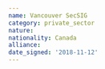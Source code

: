 ```yaml
---
name: Vancouver SecSIG
category: private_sector
nature: 
nationality: Canada
alliance: 
date_signed: '2018-11-12'
---
```

    